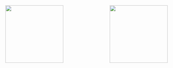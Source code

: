 ##


<img  height="180em" src="https://github-readme-stats.vercel.app/api?username=joaoandrebs&show_icons=true&theme=great-gatsby&include_all_commits=true&count_private=true"/>
  <img align="right" height="180em" src="https://github-readme-stats.vercel.app/api/top-langs/?username=joaoandrebs&layout=compact&langs_count=16&theme=great-gatsby"/>
</div>
<br>
